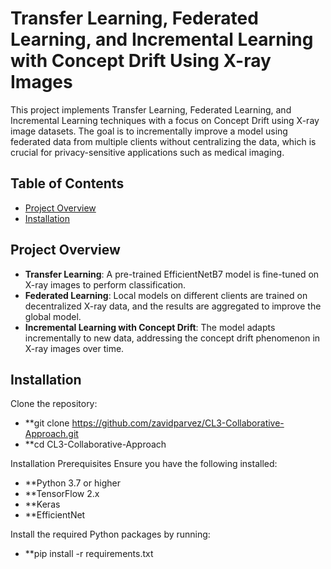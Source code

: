 # Transfer Learning, Federated Learning, and Incremental Learning with Concept Drift Using X-ray Images

This project implements Transfer Learning, Federated Learning, and Incremental Learning techniques with a focus on Concept Drift using X-ray image datasets. The goal is to incrementally improve a model using federated data from multiple clients without centralizing the data, which is crucial for privacy-sensitive applications such as medical imaging.

## Table of Contents
- [Project Overview](#project-overview)
- [Installation](#installation)


## Project Overview

- **Transfer Learning**: A pre-trained EfficientNetB7 model is fine-tuned on X-ray images to perform classification.
- **Federated Learning**: Local models on different clients are trained on decentralized X-ray data, and the results are aggregated to improve the global model.
- **Incremental Learning with Concept Drift**: The model adapts incrementally to new data, addressing the concept drift phenomenon in X-ray images over time.

## Installation

Clone the repository:

- **git clone https://github.com/zavidparvez/CL3-Collaborative-Approach.git
- **cd CL3-Collaborative-Approach

Installation
Prerequisites
Ensure you have the following installed:

- **Python 3.7 or higher
- **TensorFlow 2.x
- **Keras
- **EfficientNet

Install the required Python packages by running:
- **pip install -r requirements.txt


